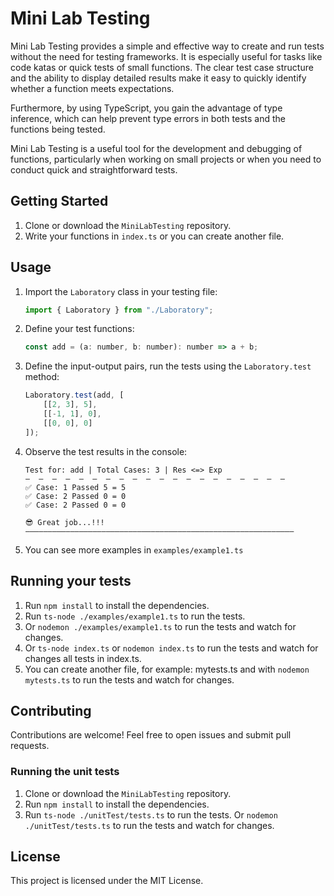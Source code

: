 # Mini Lab Testing

Mini Lab Testing provides a simple and effective way to create and run tests without the need for testing frameworks. It is especially useful for tasks like code katas or quick tests of small functions. The clear test case structure and the ability to display detailed results make it easy to quickly identify whether a function meets expectations.

Furthermore, by using TypeScript, you gain the advantage of type inference, which can help prevent type errors in both tests and the functions being tested.

Mini Lab Testing is a useful tool for the development and debugging of functions, particularly when working on small projects or when you need to conduct quick and straightforward tests.

## Getting Started

1. Clone or download the `MiniLabTesting` repository.
2. Write your functions in `index.ts` or you can create another file.

## Usage

1. Import the `Laboratory` class in your testing file:

    ```javascript
    import { Laboratory } from "./Laboratory";
    ```

2. Define your test functions:

    ```javascript
    const add = (a: number, b: number): number => a + b;
    ```

3.  Define the input-output pairs, run the tests using the `Laboratory.test` method:

    ```javascript
    Laboratory.test(add, [
        [[2, 3], 5],
        [[-1, 1], 0],
        [[0, 0], 0]
    ]);
    ```

4. Observe the test results in the console:

    ```
    Test for: add | Total Cases: 3 | Res <=> Exp
    —  —  —  —  —  —  —  —  —  —  —  —  —  —  —  —  —  —  —  —
    ✅ Case: 1 Passed 5 = 5
    ✅ Case: 2 Passed 0 = 0
    ✅ Case: 2 Passed 0 = 0

    😎 Great job...!!!
    ————————————————————————————————————————————————————————————
    ```

5. You can see more examples in `examples/example1.ts`

## Running your tests

1. Run `npm install` to install the dependencies.
2. Run `ts-node ./examples/example1.ts` to run the tests. 
3. Or `nodemon ./examples/example1.ts` to run the tests and watch for changes.
4. Or `ts-node index.ts` or `nodemon index.ts` to run the tests and watch for changes all tests in index.ts.
5. You can create another file, for example: mytests.ts and with `nodemon mytests.ts` to run the tests and watch for changes.

## Contributing

Contributions are welcome! Feel free to open issues and submit pull requests.

### Running the unit tests

1. Clone or download the `MiniLabTesting` repository.
2. Run `npm install` to install the dependencies.
3. Run `ts-node ./unitTest/tests.ts` to run the tests. Or `nodemon ./unitTest/tests.ts` to run the tests and watch for changes.

## License

This project is licensed under the MIT License.
